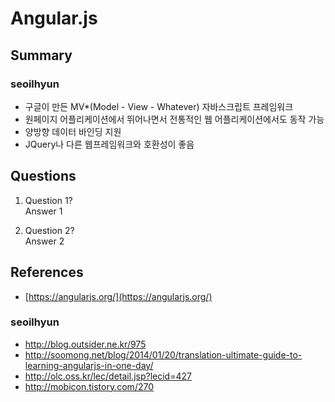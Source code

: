Angular.js
========

Summary
-------
### seoilhyun
* 구글이 만든 MV*(Model - View - Whatever) 자바스크립트 프레임워크
* 원페이지 어플리케이션에서 뛰어나면서 전통적인 웹 어플리케이션에서도 동작 가능
* 양방향 데이터 바인딩 지원
* JQuery나 다른 웹프레임워크와 호환성이 좋음

Questions
---------
1. Question 1?  
Answer 1

2. Question 2?  
Answer 2

References
----------
* [https://angularjs.org/](https://angularjs.org/)

### seoilhyun

* http://blog.outsider.ne.kr/975
* http://soomong.net/blog/2014/01/20/translation-ultimate-guide-to-learning-angularjs-in-one-day/
* http://olc.oss.kr/lec/detail.jsp?lecid=427
* http://mobicon.tistory.com/270
